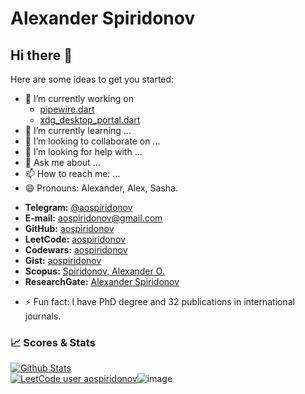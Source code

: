 # Alexander Spiridonov

## Hi there 👋

Here are some ideas to get you started:

- 🔭 I’m currently working on 
    - [pipewire.dart](https://github.com/aospiridonov/pipewire.dart)
    - [xdg_desktop_portal.dart](https://github.com/aospiridonov/xdg_desktop_portal.dart)
- 🌱 I’m currently learning ...
- 👯 I’m looking to collaborate on ...
- 🤔 I’m looking for help with ...
- 💬 Ask me about ...
- 📫 How to reach me: ...
- 😄 Pronouns: Alexander, Alex, Sasha.
  
 + **Telegram:** [@aospiridonov](https://t.me/aospiridonov)   
 + **E-mail:** [aospiridonov@gmail.com](mailto:aospiridonov@gmail.com)  
 + **GitHub:** [aospiridonov](https://github.com/aospiridonov/)
 + **LeetCode:** [aospiridonov](https://leetcode.com/aospiridonov/) 
 + **Codewars:** [aospiridonov](https://www.codewars.com/users/aospiridonov/)  
 + **Gist:** [aospiridonov](https://gist.github.com/aospiridonov)    
 + **Scopus:** [Spiridonov, Alexander O.](https://www.scopus.com/authid/detail.uri?authorId=55587650900)
 + **ResearchGate:** [Alexander Spiridonov](https://www.researchgate.net/profile/Alexander-Spiridonov)
- ⚡ Fun fact: I have PhD degree and 32 publications in international journals.

### 📈 Scores & Stats  
  
[![Github Stats](https://github-readme-stats.vercel.app/api?username=aospiridonov&count_private=true&theme=default&show_icons=true)](https://github.com/aospiridonov)  
[![LeetCode user aospiridonov](https://img.shields.io/badge/dynamic/json?style=flat&labelColor=black&color=%23ffa116&label=Solved&query=solvedOverTotal&url=https%3A%2F%2Fleetcode-badge.vercel.app%2Fapi%2Fusers%2Faospiridonov&logo=leetcode&logoColor=yellow)](https://leetcode.com/aospiridonov/)![image](https://www.codewars.com/users/aospiridonov/badges/micro)
